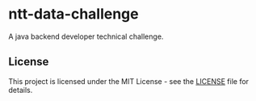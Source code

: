 # ntt-data-challenge

A java backend developer technical challenge.

## License

This project is licensed under the MIT License - see the [LICENSE](LICENSE) file for details.